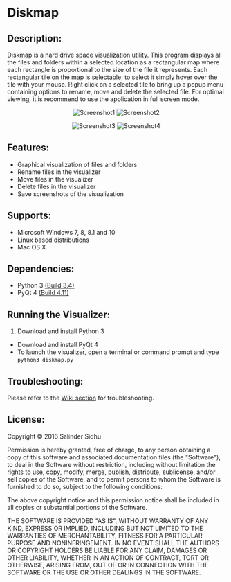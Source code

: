 # Diskmap

## Description:
Diskmap is a hard drive space visualization utility. This program displays all the files and folders within a selected location as a rectangular map where each rectangle is proportional to the size of the file it represents. Each rectangular tile on the map is selectable; to select it simply hover over the tile with your mouse. Right click on a selected tile to bring up a popup menu containing options to rename, move and delete the selected file. For optimal viewing, it is recommend to use the application in full screen mode.

<p align="center">
	<img src="http://i1379.photobucket.com/albums/ah129/SalinderSid/screenshot1_zpskvquake8.png" alt="Screenshot1"/>
	<img src="http://i1379.photobucket.com/albums/ah129/SalinderSid/screenshot2_zpsl4nykbty.png" alt="Screenshot2"/>
</p>
<p align="center">
	<img src="http://i1379.photobucket.com/albums/ah129/SalinderSid/screenshot3_zpsooobtszu.png" alt="Screenshot3"/>
	<img src="http://i1379.photobucket.com/albums/ah129/SalinderSid/screenshot4_zpsw7a5vkdx.png" alt="Screenshot4"/>
</p>

## Features:
- Graphical visualization of files and folders
- Rename files in the visualizer
- Move files in the visualizer
- Delete files in the visualizer
- Save screenshots of the visualization

## Supports:
- Microsoft Windows 7, 8, 8.1 and 10
- Linux based distributions
- Mac OS X

## Dependencies:
- Python 3 [(Build 3.4)](https://www.python.org/downloads/)
- PyQt 4 [(Build 4.11)](https://riverbankcomputing.com/software/pyqt/download)

## Running the Visualizer:
1. Download and install Python 3
+ Download and install PyQt 4
+ To launch the visualizer, open a terminal or command prompt and type `python3 diskmap.py`

## Troubleshooting:
Please refer to the [Wiki section](https://github.com/SalinderSidhu/Diskmap/wiki) for troubleshooting.

## License:
Copyright &copy; 2016 Salinder Sidhu

Permission is hereby granted, free of charge, to any person obtaining a copy of this software and associated documentation files (the "Software"), to deal in the Software without restriction, including without limitation the rights to use, copy, modify, merge, publish, distribute, sublicense, and/or sell copies of the Software, and to permit persons to whom the Software is furnished to do so, subject to the following conditions:

The above copyright notice and this permission notice shall be included in all copies or substantial portions of the Software.

THE SOFTWARE IS PROVIDED "AS IS", WITHOUT WARRANTY OF ANY KIND, EXPRESS OR IMPLIED, INCLUDING BUT NOT LIMITED TO THE WARRANTIES OF MERCHANTABILITY, FITNESS FOR A PARTICULAR PURPOSE AND NONINFRINGEMENT. IN NO EVENT SHALL THE AUTHORS OR COPYRIGHT HOLDERS BE LIABLE FOR ANY CLAIM, DAMAGES OR OTHER LIABILITY, WHETHER IN AN ACTION OF CONTRACT, TORT OR OTHERWISE, ARISING FROM, OUT OF OR IN CONNECTION WITH THE SOFTWARE OR THE USE OR OTHER DEALINGS IN THE SOFTWARE.
